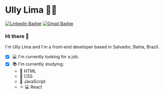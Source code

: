 <!--
**ullyolima/ullyolima** is a ✨ _special_ ✨ repository because its `README.md` (this file) appears on your GitHub profile.
### Hi there 👋
Here are some ideas to get you started:

- 🔭 I’m currently working on ...
- 🌱 I’m currently learning ...
- 👯 I’m looking to collaborate on ...
- 🤔 I’m looking for help with ...
- 💬 Ask me about ...
- 📫 How to reach me: ...
- 😄 Pronouns: ...
- ⚡ Fun fact: ...
-->

# Ully Lima :woman_technologist:

[![Linkedin Badge](https://img.shields.io/badge/-LinkedIn-blue?style=flat-square&logo=Linkedin&logoColor=white&link=https://www.linkedin.com/in/ederfleming/)](https://www.linkedin.com/in/ullyolima/)
[![Gmail Badge](https://img.shields.io/badge/-Gmail-c14438?style=flat-square&logo=Gmail&logoColor=white&link=mailto:ederfleming@gmail.com)](mailto:ullyolima@gmail.com)

### Hi there 👋 

I'm Ully Lima and I'm a front-end developer based in Salvador, Bahia, Brazil.

- [x] :computer: I'm currently looking for a job.
- [x] :books: I'm currently studying:
    - :orange_heart: HTML
    - :blue_heart: CSS
    - :yellow_heart: JavaScript
    - :atom_symbol: :computer: React
